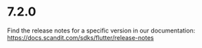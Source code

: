 
# 7.2.0

Find the release notes for a specific version in our documentation: https://docs.scandit.com/sdks/flutter/release-notes
